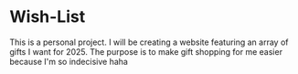 # Wish-List
This is a personal project. I will be creating a website featuring an array of gifts I want for 2025. The purpose is to make gift shopping for me easier because I'm so indecisive haha 
